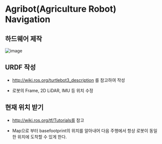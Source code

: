 # Agribot(Agriculture Robot) Navigation

## 하드웨어 제작

![image](https://user-images.githubusercontent.com/113096418/195848491-87253549-61d6-420c-ab5e-373f3ba42cb1.png)

## URDF 작성

* http://wiki.ros.org/turtlebot3_description 를 참고하여 작성

* 로봇의 Frame, 2D LiDAR, IMU 등 위치 수정

## 현재 위치 받기

* http://wiki.ros.org/tf/Tutorials를 참고

* Map으로 부터 basefootprint의 위치를 알아내어 다음 주행에서 항상 로봇이 동일한 위치에 도착할 수 있게 한다.
